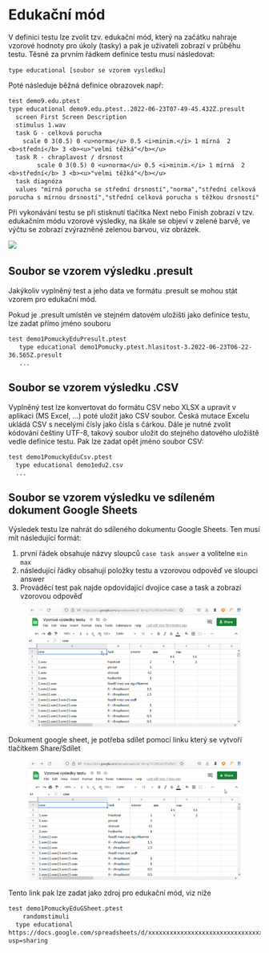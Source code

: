 # Edukační mód

V definici testu lze zvolit tzv. edukační mód, který na začátku nahraje vzorové hodnoty pro úkoly (tasky) a pak je uživateli zobrazí v průběhu testu. Těsně za prvním řádkem definice testu musí následovat:

`type educational [soubor se vzorem vysledku]`

Poté následuje běžná definice obrazovek např:

```
test demo9.edu.ptest
type educational demo9.edu.ptest..2022-06-23T07-49-45.432Z.presult
  screen First Screen Description
  stimulus 1.wav
  task G - celková porucha
	scale 0 3(0.5) 0 <u>norma</u> 0.5 <i>minim.</i> 1 mírná  2 <b>střední</b> 3 <b><u>"velmi těžká"</b></u>
  task R - chraplavost / drsnost    
 		scale 0 3(0.5) 0 <u>norma</u> 0.5 <i>minim.</i> 1 mírná  2 <b>střední</b> 3 <b><u>"velmi těžká"</b></u>
  task diagnóza
  values "mírná porucha se střední drsností","norma","střední celková porucha s mírnou drsností","střední celková porucha s těžkou drsností"
```

Při vykonávání testu se při stisknutí tlačítka Next nebo Finish zobrazí v tzv. edukačním módu vzorové výsledky, na škále se objeví v zelené barvě, ve výčtu se zobrazí zvýrazněné zelenou barvou, viz obrázek.

![](.gitbook/assets/firefox\_yMll0glZSf.png)

## Soubor se vzorem výsledku .presult

Jakýkoliv vyplněný test a jeho data ve formátu .presult se mohou stát vzorem pro edukační mód.

Pokud je .presult umístěn ve stejném datovém uložišti jako definice testu, lze zadat přímo jméno souboru

```
test demo1PomuckyEduPresult.ptest
   type educational demo1Pomucky.ptest.hlasitost-3.2022-06-23T06-22-36.565Z.presult
   ...
```

## Soubor se vzorem výsledku .CSV

Vyplněný test lze konvertovat do formátu CSV nebo XLSX a upravit v aplikaci (MS Excel, ...) poté uložit jako CSV soubor. Česká mutace Excelu ukládá CSV s necelými čísly jako čísla s čárkou. Dále je nutné zvolit kódování češtiny UTF-8, takový soubor uložit do stejného datového uložiště vedle definice testu. Pak lze zadat opět jméno soubor CSV:

```
test demo1PomuckyEduCsv.ptest
  type educational demo1edu2.csv
  ...
```

## Soubor se vzorem výsledku ve sdíleném dokument Google Sheets

Výsledek testu lze nahrát do sdíleného dokumentu Google Sheets. Ten musí mít následující formát:

1. první řádek obsahuje názvy sloupců `case task answer` a volitelne `min max`
2. následující řádky obsahují položky testu a vzorovou odpověď ve sloupci answer
3. Prováděcí test pak najde opdovídající dvojice case a task a zobrazí vzorovou odpověď

<figure><img src=".gitbook/assets/image (1).png" alt=""><figcaption></figcaption></figure>

Dokument google sheet, je potřeba sdílet pomocí linku který se vytvoří tlačítkem Share/Sdílet

<figure><img src=".gitbook/assets/firefox_93FgeZjTYF.gif" alt=""><figcaption></figcaption></figure>

Tento link pak lze zadat jako zdroj pro edukační mód, viz níže&#x20;

```
test demo1PomuckyEduGSheet.ptest
    randomstimuli 
  type educational https://docs.google.com/spreadsheets/d/xxxxxxxxxxxxxxxxxxxxxxxxxxxxxxxx/edit?usp=sharing
```
